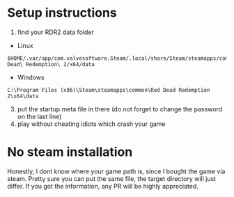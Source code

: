 # Setup instructions

1. find your RDR2 data folder

  - Linux
  ```
  $HOME/.var/app/com.valvesoftware.Steam/.local/share/Steam/steamapps/common/Red\ Dead\ Redemption\ 2/x64/data
  ```
  - Windows
  ```
  C:\Program Files (x86)\Steam\steamapps\common\Red Dead Redemption 2\x64\data
  ```
3. put the startup.meta file in there (do not forget to change the password on the last line)
4. play without cheating idiots which crash your game

# No steam installation
Honestly, I dont know where your game path is, since I bought the game via steam. Pretty sure you can put the same file, the target directory will just differ. If you got the information, any PR will be highly appreciated.
